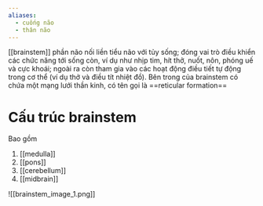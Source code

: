 ```yaml
---
aliases:
  - cuống não
  - thân não
---
```

[[brainstem]] phần não nối liền tiểu não với tủy sống; đóng vai trò điều khiển các chức năng tới sống còn, ví dụ như nhịp tim, hít thở, nuốt, nôn, phóng uế và cực khoái; ngoài ra còn tham gia vào các hoạt động điều tiết tự động trong cơ thể (ví dụ thở và điều tít nhiệt đồ). Bên trong của brainstem có chứa một mạng lưới thần kinh, có tên gọi là ==reticular formation==

# Cấu trúc brainstem
Bao gồm
1. [[medulla]]
2. [[pons]]
3. [[cerebellum]]
4.  [[midbrain]]

![[brainstem_image_1.png]]
